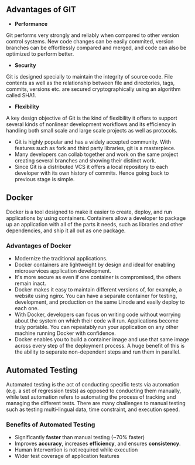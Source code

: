 ## Advantages of GIT

- **Performance**

Git performs very strongly and reliably when compared to other version control systems. New code changes can be easily commited, version branches can be effortlessly compared and merged, and code can also be optimized to perform better.

- **Security**

Git is designed specially to maintain the integrity of source code. File contents as well as the relationship between file and directories, tags, commits, versions etc. are secured cryptographically using an algorithm called SHA1.

- **Flexibility**

A key design objective of Git is the kind of flexibility it offers to support several kinds of nonlinear development workflows and its efficiency in handling both small scale and large scale projects as well as protocols.

- Git is highly popular and has a widely accepted community. With features such as fork and third party libraries, git is a masterpiece.
- Many developers can collab together and work on the same project creating several branches and showing their distinct work.
- Since Git is a distributed VCS it offers a local repository to each developer with its own history of commits. Hence going back to previous stage is simple.

## Docker

Docker is a tool designed to make it easier to create, deploy, and run applications by using containers. Containers allow a developer to package up an application with all of the parts it needs, such as libraries and other dependencies, and ship it all out as one package.

### Advantages of Docker

- Modernize the traditional applications.
- Docker containers are lightweight by design and ideal for enabling microservices application development.
- It's more secure as even if one container is compromised, the others remain inact.
- Docker makes it easy to maintain different versions of, for example, a website using nginx. You can have a separate container for testing, development, and production on the same Linode and easily deploy to each one.
- With Docker, developers can focus on writing code without worrying about the system on which their code will run. Applications become truly portable. You can repeatably run your application on any other machine running Docker with confidence.
- Docker enables you to build a container image and use that same image across every step of the deployment process. A huge benefit of this is the ability to separate non-dependent steps and run them in parallel.


## Automated Testing

Automated testing is the act of conducting specific tests via automation (e.g. a set of regression tests) as opposed to conducting them manually, while test automation refers to automating the process of tracking and managing the different tests. There are many challenges to manual testing such as testing multi-lingual data, time constraint, and execution speed.

### Benefits of Automated Testing

- Significantly **faster** than manual testing (~70% faster)
- Improves **accuracy**, increases **efficiency**, and ensures **consistency**.
- Human Intervention is not required while execution
- Wider test coverage of application features

